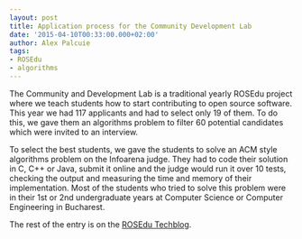 ```yaml
---
layout: post
title: Application process for the Community Development Lab
date: '2015-04-10T00:33:00.000+02:00'
author: Alex Palcuie
tags:
- ROSEdu
- algorithms
---
```


The Community and Development Lab is a traditional yearly ROSEdu project where we teach students how to start contributing to open source software. This year we had 117 applicants and had to select only 19 of them. To do this, we gave them an algorithms problem to filter 60 potential candidates which were invited to an interview.

To select the best students, we gave the students to solve an ACM style algorithms problem on the Infoarena judge. They had to code their solution in C, C++ or Java, submit it online and the judge would run it over 10 tests, checking the output and measuring the time and memory of their implementation. Most of the students who tried to solve this problem were in their 1st or 2nd undergraduate years at Computer Science or Computer Engineering in Bucharest.

The rest of the entry is on the [ROSEdu Techblog](http://techblog.rosedu.org/cdl-2015.html).
